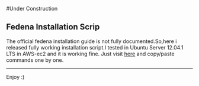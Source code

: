#Under Construction

Fedena Installation Scrip
---
The official fedena installation guide is not fully documented.So,here i  released fully working installation script.I tested in Ubuntu Server 12.04.1 LTS in AWS-ec2 and it is working fine. 
Just visit  [here](https://github.com/Passionate/fedena-install/blob/master/install.sh) and copy/paste commands one by one. 

----
Enjoy :)

